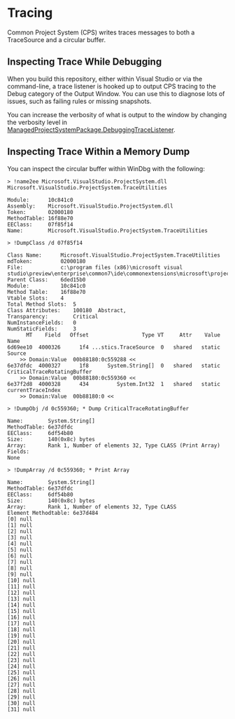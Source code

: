 # Tracing

Common Project System (CPS) writes traces messages to both a TraceSource and a circular buffer.

## Inspecting Trace While Debugging

When you build this repository, either within Visual Studio or via the command-line, a trace listener is hooked up to output CPS tracing to the Debug category of the Output Window. You can use this to diagnose lots of issues, such as failing rules or missing snapshots.

You can increase the verbosity of what is output to the window by changing the verbosity level in [ManagedProjectSystemPackage.DebuggingTraceListener](https://github.com/dotnet/roslyn-project-system/blob/master/src/Microsoft.VisualStudio.ProjectSystem.Managed.VS/Packaging/ManagedProjectSystemPackage.DebuggerTraceListener.cs#L44).

## Inspecting Trace Within a Memory Dump

You can inspect the circular buffer within WinDbg with the following:

```
> !name2ee Microsoft.VisualStudio.ProjectSystem.dll Microsoft.VisualStudio.ProjectSystem.TraceUtilities
```
```
Module:      10c841c0
Assembly:    Microsoft.VisualStudio.ProjectSystem.dll
Token:       02000180
MethodTable: 16f88e70
EEClass:     07f85f14
Name:        Microsoft.VisualStudio.ProjectSystem.TraceUtilities
```
```
> !DumpClass /d 07f85f14
```

```
Class Name:      Microsoft.VisualStudio.ProjectSystem.TraceUtilities
mdToken:         02000180
File:            c:\program files (x86)\microsoft visual studio\preview\enterprise\common7\ide\commonextensions\microsoft\project\Microsoft.VisualStudio.ProjectSystem.dll
Parent Class:    6ded15b0
Module:          10c841c0
Method Table:    16f88e70
Vtable Slots:    4
Total Method Slots:  5
Class Attributes:    100180  Abstract, 
Transparency:        Critical
NumInstanceFields:   0
NumStaticFields:     3
      MT    Field   Offset                 Type VT     Attr    Value Name
6d69ee10  4000326      1f4 ...stics.TraceSource  0   shared   static Source
    >> Domain:Value  00b88180:0c559288 <<
6e37dfdc  4000327      1f8      System.String[]  0   shared   static CriticalTraceRotatingBuffer
    >> Domain:Value  00b88180:0c559360 <<
6e37f2d8  4000328      434         System.Int32  1   shared   static currentTraceIndex
    >> Domain:Value  00b88180:0 <<
```

```
> !DumpObj /d 0c559360; * Dump CriticalTraceRotatingBuffer
```
```
Name:        System.String[]
MethodTable: 6e37dfdc
EEClass:     6df54b80
Size:        140(0x8c) bytes
Array:       Rank 1, Number of elements 32, Type CLASS (Print Array)
Fields:
None
```
```
> !DumpArray /d 0c559360; * Print Array
```
```
Name:        System.String[]
MethodTable: 6e37dfdc
EEClass:     6df54b80
Size:        140(0x8c) bytes
Array:       Rank 1, Number of elements 32, Type CLASS
Element Methodtable: 6e37d484
[0] null
[1] null
[2] null
[3] null
[4] null
[5] null
[6] null
[7] null
[8] null
[9] null
[10] null
[11] null
[12] null
[13] null
[14] null
[15] null
[16] null
[17] null
[18] null
[19] null
[20] null
[21] null
[22] null
[23] null
[24] null
[25] null
[26] null
[27] null
[28] null
[29] null
[30] null
[31] null
```
